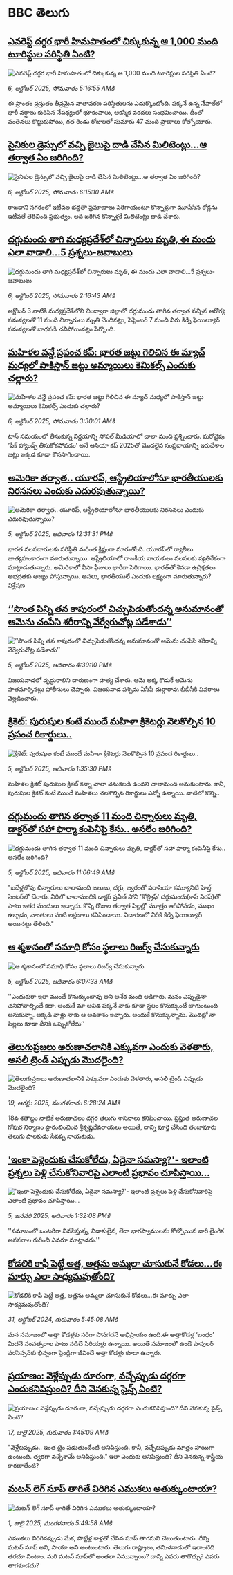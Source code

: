# BBC తెలుగు## [ఎవరెస్ట్‌ దగ్గర భారీ హిమపాతంలో  చిక్కుకున్న ఆ 1,000 మంది టూరిస్టుల పరిస్థితి ఏంటి? ](https://www.bbc.com/telugu/articles/c75q0wl40yro?at_medium=RSS&at_campaign=rss?at_campaign=githubrss)![ఎవరెస్ట్‌ దగ్గర భారీ హిమపాతంలో  చిక్కుకున్న ఆ 1,000 మంది టూరిస్టుల పరిస్థితి ఏంటి? ](https://ichef.bbci.co.uk/ace/ws/240/cpsprodpb/29dc/live/c2eb5820-a267-11f0-853c-35a5f07af93d.jpg)_6, అక్టోబర్ 2025, సోమవారం 5:16:55 AMకి_ఈ ప్రాంతం ప్రస్తుతం తీవ్రమైన వాతావరణ పరిస్థితులను ఎదుర్కొంటోంది. పక్కనే ఉన్న నేపాల్‌లో భారీ వర్షాలు కురిసిన నేపథ్యంలో భూకంపాలు, ఆకస్మిక వరదలు సంభవించాయి. దీంతో వంతెనలు కొట్టుకుపోయి, గత రెండు రోజులలో సుమారు 47 మంది ప్రాణాలు కోల్పోయారు.## [సైనికుల డ్రెస్సులో వచ్చి జైలుపై దాడి చేసిన మిలిటెంట్లు...ఆ తర్వాత ఏం జరిగింది?](https://www.bbc.com/telugu/articles/c80g4v484k0o?at_medium=RSS&at_campaign=rss?at_campaign=githubrss)![సైనికుల డ్రెస్సులో వచ్చి జైలుపై దాడి చేసిన మిలిటెంట్లు...ఆ తర్వాత ఏం జరిగింది?](https://ichef.bbci.co.uk/ace/ws/240/cpsprodpb/6636/live/ffaa55d0-a272-11f0-a0ee-918eb0c3b906.jpg)_6, అక్టోబర్ 2025, సోమవారం 6:15:10 AMకి_రాజధాని నగరంలో ఇటీవల భద్రతా ప్రమాణాలు పెరిగాయంటూ కొన్నాళ్లుగా మూసేసిన రోడ్లను ఇటీవలే తెరిచింది ప్రభుత్వం. అది జరిగిన కొన్నాళ్లకే మిలిటెంట్లు దాడి చేశారు.## [దగ్గుమందు తాగి మధ్యప్రదేశ్‌లో చిన్నారులు మృతి, ఈ మందు ఎలా వాడాలి...5 ప్రశ్నలు-జవాబులు](https://www.bbc.com/telugu/articles/cwy8l7p3l01o?at_medium=RSS&at_campaign=rss?at_campaign=githubrss)![దగ్గుమందు తాగి మధ్యప్రదేశ్‌లో చిన్నారులు మృతి, ఈ మందు ఎలా వాడాలి...5 ప్రశ్నలు-జవాబులు](https://ichef.bbci.co.uk/ace/ws/240/cpsprodpb/4a90/live/7c6db8a0-a20f-11f0-928c-71dbb8619e94.jpg)_6, అక్టోబర్ 2025, సోమవారం 2:16:43 AMకి_అక్టోబర్ 3 నాటికి మధ్యప్రదేశ్‌లోని ఛింద్వారా జిల్లాలో దగ్గుమందు తాగిన తర్వాత వచ్చిన  ఆరోగ్య సమస్యలతో 11 మంది చిన్నారులు మృతి చెందినట్లు, సెప్టెంబర్ 7 నుంచి వీరు కిడ్నీ ఫెయిల్యూర్ సమస్యలతో బాధపడి చనిపోయినట్లు పేర్కొంది.## [మహిళల వన్డే ప్రపంచ కప్: భారత జట్టు గెలిచిన ఈ మ్యాచ్‌ మధ్యలో పాకిస్తాన్ జట్టు అమ్మాయిలు కెమికల్స్ ఎందుకు చల్లారు?](https://www.bbc.com/telugu/articles/cm28q7nvv31o?at_medium=RSS&at_campaign=rss?at_campaign=githubrss)![మహిళల వన్డే ప్రపంచ కప్: భారత జట్టు గెలిచిన ఈ మ్యాచ్‌ మధ్యలో పాకిస్తాన్ జట్టు అమ్మాయిలు కెమికల్స్ ఎందుకు చల్లారు?](https://ichef.bbci.co.uk/ace/standard/240/cpsprodpb/57a9/live/ff243e40-a264-11f0-928c-71dbb8619e94.jpg)_6, అక్టోబర్ 2025, సోమవారం 3:30:01 AMకి_టాస్ సమయంలో తీసుకున్న నిర్ణయాన్ని సోషల్ మీడియాలో చాలా మంది ప్రశ్నించారు. మరోవైపు ‘షేక్ హ్యాండ్స్ తీసుకోకపోవడం’ అనే ఆసియా కప్ 2025తో మొదలైన సంప్రదాయాన్ని ఇరుదేశాల జట్లు ఇక్కడ కూడా కొనసాగించాయి.## [అమెరికా తర్వాత.. యూరప్, ఆస్ట్రేలియాలోనూ భారతీయులకు నిరసనలు ఎందుకు ఎదురవుతున్నాయి? ](https://www.bbc.com/telugu/articles/crmerk7ppdro?at_medium=RSS&at_campaign=rss?at_campaign=githubrss)![అమెరికా తర్వాత.. యూరప్, ఆస్ట్రేలియాలోనూ భారతీయులకు నిరసనలు ఎందుకు ఎదురవుతున్నాయి? ](https://ichef.bbci.co.uk/ace/ws/240/cpsprodpb/b8e9/live/e938f720-a1e6-11f0-ab23-d127b1d8dfad.jpg)_5, అక్టోబర్ 2025, ఆదివారం 12:31:31 PMకి_భారత వలసదారులకు పరిస్థితి మరింత క్లిష్టంగా మారుతోంది. యూరప్‌లో ర్యాలీలు జాత్యహంకారంగా మారుతున్నాయి. ఆస్ట్రేలియాలో రాజకీయ నాయకులు వలసలకు వ్యతిరేకంగా మాట్లాడుతున్నారు. అమెరికాలో వీసా ఫీజులు భారీగా పెరిగాయి. భారత్‌తో కెనడా ఉద్రిక్తతలు అభద్రతకు ఆజ్యం పోస్తున్నాయి. అసలు, భారతీయులే ఎందుకు లక్ష్యంగా  మారుతున్నారు? విశ్లేషణ## [‘‘సొంత పిన్ని తన కాపురంలో చిచ్చుపెడుతోందన్న అనుమానంతో ఆమెను చంపేసి శరీరాన్ని వేర్వేరుచోట్ల పడేశాడు’’](https://www.bbc.com/telugu/articles/c3rv0e83l82o?at_medium=RSS&at_campaign=rss?at_campaign=githubrss)![‘‘సొంత పిన్ని తన కాపురంలో చిచ్చుపెడుతోందన్న అనుమానంతో ఆమెను చంపేసి శరీరాన్ని వేర్వేరుచోట్ల పడేశాడు’’](https://ichef.bbci.co.uk/ace/ws/240/cpsprodpb/b0ce/live/2ad1d1f0-a207-11f0-8dc2-df6a75d34b1c.jpg)_5, అక్టోబర్ 2025, ఆదివారం 4:39:10 PMకి_విజయవాడలో వృద్ధురాలిని దారుణంగా హత్య చేశారు. ఆమె అక్క కొడుకే ఆమెను హతమార్చినట్లు పోలీసులు చెప్పారు. విజయవాడ పశ్చిమ ఏసీపీ దుర్గారావు బీబీసీకి వివరాలు వెల్లడించారు.## [క్రికెట్‌: పురుషుల కంటే ముందే మహిళా క్రికెటర్లు నెలకొల్పిన 10 ప్రపంచ రికార్డులు..](https://www.bbc.com/telugu/articles/ckgqv52z00ro?at_medium=RSS&at_campaign=rss?at_campaign=githubrss)![క్రికెట్‌: పురుషుల కంటే ముందే మహిళా క్రికెటర్లు నెలకొల్పిన 10 ప్రపంచ రికార్డులు..](https://ichef.bbci.co.uk/ace/ws/240/cpsprodpb/417f/live/d7e6acc0-a1ef-11f0-ab23-d127b1d8dfad.jpg)_5, అక్టోబర్ 2025, ఆదివారం 1:35:30 PMకి_మహిళల క్రికెట్ పురుషుల క్రికెట్ కన్నా చాలా వెనుకబడి ఉందని చాలామంది అనుకుంటారు. కానీ, పురుషుల క్రికెట్ కంటే ముందే మహిళలు నెలకొల్పిన రికార్డులు ఎన్నో ఉన్నాయి. వాటిలో కొన్ని..## [దగ్గుమందు తాగిన తర్వాత 11 మంది చిన్నారులు మృతి, డాక్టర్‌తో సహా ఫార్మా కంపెనీపై కేసు.. అసలేం జరిగింది?](https://www.bbc.com/telugu/articles/cly15xx2nd4o?at_medium=RSS&at_campaign=rss?at_campaign=githubrss)![దగ్గుమందు తాగిన తర్వాత 11 మంది చిన్నారులు మృతి, డాక్టర్‌తో సహా ఫార్మా కంపెనీపై కేసు.. అసలేం జరిగింది?](https://ichef.bbci.co.uk/ace/ws/240/cpsprodpb/7e7a/live/b7d69ad0-a1db-11f0-88d2-67f0fdc7ff28.png)_5, అక్టోబర్ 2025, ఆదివారం 11:06:49 AMకి_"ఐదేళ్లలోపు చిన్నారులు చాలామంది జలుబు, దగ్గు, జ్వరంతో పరాసియా కమ్యూనిటీ హెల్త్ సెంటర్‌‌లో చేరారు. వీరిలో చాలామందికి డాక్టర్ ప్రవీణ్ సోనీ 'కోల్డ్రిఫ్' దగ్గుమందు(కాఫ్ సిరప్‌)తో పాటు ఇతర మందులు ఇచ్చారు. కొన్ని రోజుల తర్వాత పిల్లల్లో మూత్రం ఆగిపోవడం, ముఖం ఉబ్బడం, వాంతులు వంటి లక్షణాలు కనిపించాయి. విచారణలో వీరికి కిడ్నీ ఫెయిల్యూర్ అయినట్లు తేలింది."## [ఆ శ్మశానంలో  సమాధి కోసం స్థలాలు రిజర్వ్ చేసుకున్నారు](https://www.bbc.com/telugu/articles/cx2r69y496do?at_medium=RSS&at_campaign=rss?at_campaign=githubrss)![ఆ శ్మశానంలో  సమాధి కోసం స్థలాలు రిజర్వ్ చేసుకున్నారు](https://ichef.bbci.co.uk/ace/ws/240/cpsprodpb/bfb5/live/aaef0750-9d33-11f0-b741-177e3e2c2fc7.jpg)_5, అక్టోబర్ 2025, ఆదివారం 6:07:33 AMకి_''ఎందుకురా ఇలా ముందే కొనుక్కుంటావు అని అనేక మంది అడిగారు. మనం ఎప్పుడైనా చనిపోవాల్సిందే కదా. అందుకే మా ఆవిడ పక్కనే నాకు కూడా స్థలం కొనుక్కుంటే బాగుంటుంది అనుకున్నా. అక్కడి వాళ్లు నాకు ఆ అవకాశం ఇచ్చారు. అందుకే  కొనుక్కున్నాను. మొదట్లో నా పిల్లలు కూడా దీనికి ఒప్పుకోలేదు’’## [తెలుగుప్రజలు అరుణాచలానికి ఎక్కువగా ఎందుకు వెళతారు, అసలీ ట్రెండ్ ఎప్పుడు మొదలైంది? ](https://www.bbc.com/telugu/articles/c8jp32zrzxpo?at_medium=RSS&at_campaign=rss?at_campaign=githubrss)![తెలుగుప్రజలు అరుణాచలానికి ఎక్కువగా ఎందుకు వెళతారు, అసలీ ట్రెండ్ ఎప్పుడు మొదలైంది? ](https://ichef.bbci.co.uk/ace/ws/240/cpsprodpb/cf2d/live/01932bf0-7d85-11f0-98a0-956f61945264.jpg)_19, ఆగస్టు 2025, మంగళవారం 6:28:24 AMకి_18వ శతాబ్దం నాటికే అరుణాచలం దగ్గర తెలుగు శాసనాలు కనిపించాయి. ప్రస్తుత అరుణాచల గోపుర నిర్మాణం ప్రారంభించింది శ్రీకృష్ణదేవరాయలు అయితే, దాన్ని పూర్తి చేసింది తంజావూరు తెలుగు పాలకుడు సేవప్ప నాయకుడు.## ['ఇంకా పెళ్లెందుకు చేసుకోలేదు, ఏదైనా సమస్యా?'- ఇలాంటి ప్రశ్నలు పెళ్లి చేసుకోనివారిపై ఎలాంటి ప్రభావం చూపిస్తాయి... ](https://www.bbc.com/telugu/articles/cgq1w3lz7yyo?at_medium=RSS&at_campaign=rss?at_campaign=githubrss)!['ఇంకా పెళ్లెందుకు చేసుకోలేదు, ఏదైనా సమస్యా?'- ఇలాంటి ప్రశ్నలు పెళ్లి చేసుకోనివారిపై ఎలాంటి ప్రభావం చూపిస్తాయి... ](https://ichef.bbci.co.uk/ace/ws/240/cpsprodpb/f6de/live/72c94a60-cb3e-11ef-87df-d575b9a434a4.jpg)_5, జనవరి 2025, ఆదివారం 1:32:08 PMకి_''సమాజంలో ఒంటరిగా నివసిస్తున్న, విడాకులైన, లేదా భాగస్వాములను కోల్పోయిన వారి లైంగిక అవసరాల గురించి ఎవరూ మాట్లాడరు.''## [కోడలికి కాఫీ పెట్టే అత్త, అత్తను అమ్మలా చూసుకునే కోడలు...ఈ మార్పు ఎలా సాధ్యమవుతోంది?](https://www.bbc.com/telugu/articles/c1l41zl8el2o?at_medium=RSS&at_campaign=rss?at_campaign=githubrss)![కోడలికి కాఫీ పెట్టే అత్త, అత్తను అమ్మలా చూసుకునే కోడలు...ఈ మార్పు ఎలా సాధ్యమవుతోంది?](https://ichef.bbci.co.uk/ace/ws/240/cpsprodpb/2b61/live/9176a6d0-8b0e-11ef-a81b-b1eda9741da3.jpg)_31, అక్టోబర్ 2024, గురువారం 5:45:08 AMకి_మన సమాజంలో అత్తా కోడళ్లకు సరిగా పొసగదనే అభిప్రాయం ఉంది.ఈ అత్తాకోడళ్ల ‘బంధం’ మీదనే సంవత్సరాల పాటు నడిచే సీరియళ్లు ఉన్నాయి. అయితే సమాజంలో ఉండే పాపులర్ పరసెప్సన్‌కు భిన్నంగా ఫ్రెండ్లీగా జీవించే అత్తా కోడళ్లు కూడా ఉన్నారు.## [ప్రయాణం: వెళ్లేప్పుడు దూరంగా, వచ్చేప్పుడు దగ్గరగా ఎందుకనిపిస్తుంది? దీని వెనకున్న సైన్స్ ఏంటి?](https://www.bbc.com/telugu/articles/c0l4y727n1jo?at_medium=RSS&at_campaign=rss?at_campaign=githubrss)![ప్రయాణం: వెళ్లేప్పుడు దూరంగా, వచ్చేప్పుడు దగ్గరగా ఎందుకనిపిస్తుంది? దీని వెనకున్న సైన్స్ ఏంటి?](https://ichef.bbci.co.uk/ace/ws/240/cpsprodpb/054c/live/6957c010-62b0-11f0-8e78-11023c48a856.png)_17, జులై 2025, గురువారం 1:45:09 AMకి_"వెళ్లేటప్పుడు.. ఇంత టైం పడుతుందేంటి అనిపిస్తుంది. కానీ, వచ్చేటప్పుడు మాత్రం హాయిగా ఉంటుంది. త్వరగా వచ్చేశామే అనిపిస్తుంది." ఇలా ఎందుకు అనిపిస్తుంది? దీని వెనకున్న శాస్త్రీయ కారణాలేంటి?## [మటన్ లెగ్ సూప్ తాగితే విరిగిన ఎముకలు అతుక్కుంటాయా?](https://www.bbc.com/telugu/articles/c0l4g92j8kzo?at_medium=RSS&at_campaign=rss?at_campaign=githubrss)![మటన్ లెగ్ సూప్ తాగితే విరిగిన ఎముకలు అతుక్కుంటాయా?](https://ichef.bbci.co.uk/ace/ws/240/cpsprodpb/b31e/live/cce532c0-6d41-11f0-9462-bb509dc78127.jpg)_1, జులై 2025, మంగళవారం 5:49:58 AMకి_ఎముకలు విరిగినప్పుడు మేక, పొట్టేళ్ల కాళ్లతో చేసిన సూప్ తాగమని చెబుతుంటారు. దీన్ని మటన్ సూప్ అని, పాయా అని అంటుంటారు. తెలుగు రాష్ట్రాలు, తమిళనాడులో ఇలాంటిది తరచూ వింటాం. మరి మటన్ సూప్‌లో అంతలా ఏమున్నాయి? దాన్ని ఎవరు తాగొచ్చు? ఎవరు తాగకూడదు?